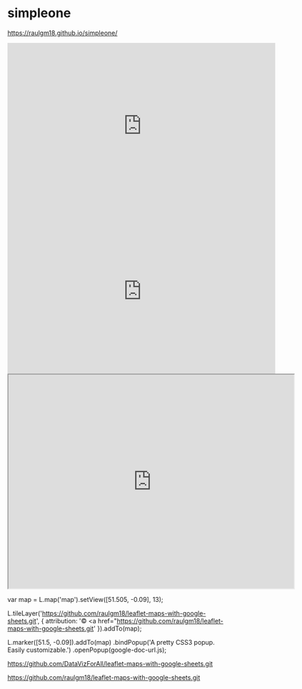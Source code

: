 # simpleone

https://raulgm18.github.io/simpleone/


<iframe width="600" height="371" seamless frameborder="0" scrolling="no" src="https://docs.google.com/spreadsheets/d/e/2PACX-1vT5IJXYa2BUPGEF8GtxxY0qj6ECZi_QEoUYZc6bYUiToL57id3lNYPyLSSuv6uVg9hUejF758RE_k0N/pubchart?oid=592911189&amp;format=interactive"></iframe>

<iframe width="600" height="371" seamless frameborder="0" scrolling="no" src="https://docs.google.com/spreadsheets/d/e/2PACX-1vTKrRwlsrG4jiEPevBH9F6Qig1gA4kEA58U0aU1tCgK4Rk6WmDxPeWairsUNco4VH1e9eRNif42jNjV/pubchart?oid=557199677&amp;format=interactive"></iframe>

<iframe src="https://www.google.com/maps/d/u/0/embed?mid=1PGldItuxs5SHDJMLxfCS_nlgbxM" width="640" height="480"></iframe>


var map = L.map('map').setView([51.505, -0.09], 13);

L.tileLayer('https://github.com/raulgm18/leaflet-maps-with-google-sheets.git', {
    attribution: '&copy; <a href="https://github.com/raulgm18/leaflet-maps-with-google-sheets.git'
}).addTo(map);

L.marker([51.5, -0.09]).addTo(map)
    .bindPopup('A pretty CSS3 popup.<br> Easily customizable.')
    .openPopup(google-doc-url.js);


https://github.com/DataVizForAll/leaflet-maps-with-google-sheets.git


https://github.com/raulgm18/leaflet-maps-with-google-sheets.git
